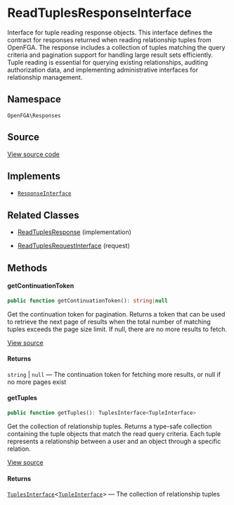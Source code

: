 # ReadTuplesResponseInterface

Interface for tuple reading response objects. This interface defines the contract for responses returned when reading relationship tuples from OpenFGA. The response includes a collection of tuples matching the query criteria and pagination support for handling large result sets efficiently. Tuple reading is essential for querying existing relationships, auditing authorization data, and implementing administrative interfaces for relationship management.

## Namespace

`OpenFGA\Responses`

## Source

[View source code](https://github.com/evansims/openfga-php/blob/main/src/Responses/ReadTuplesResponseInterface.php)

## Implements

* [`ResponseInterface`](ResponseInterface.md)

## Related Classes

* [ReadTuplesResponse](Responses/ReadTuplesResponse.md) (implementation)

* [ReadTuplesRequestInterface](Requests/ReadTuplesRequestInterface.md) (request)

## Methods

#### getContinuationToken

```php
public function getContinuationToken(): string|null

```

Get the continuation token for pagination. Returns a token that can be used to retrieve the next page of results when the total number of matching tuples exceeds the page size limit. If null, there are no more results to fetch.

[View source](https://github.com/evansims/openfga-php/blob/main/src/Responses/ReadTuplesResponseInterface.php#L45)

#### Returns

`string` &#124; `null` — The continuation token for fetching more results, or null if no more pages exist

#### getTuples

```php
public function getTuples(): TuplesInterface<TupleInterface>

```

Get the collection of relationship tuples. Returns a type-safe collection containing the tuple objects that match the read query criteria. Each tuple represents a relationship between a user and an object through a specific relation.

[View source](https://github.com/evansims/openfga-php/blob/main/src/Responses/ReadTuplesResponseInterface.php#L56)

#### Returns

[`TuplesInterface`](Models/Collections/TuplesInterface.md)&lt;[`TupleInterface`](Models/TupleInterface.md)&gt; — The collection of relationship tuples
